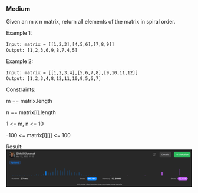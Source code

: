 ### Medium

Given an m x n matrix, return all elements of the matrix in spiral order.

Example 1:
```
Input: matrix = [[1,2,3],[4,5,6],[7,8,9]]
Output: [1,2,3,6,9,8,7,4,5]
```
Example 2:
```
Input: matrix = [[1,2,3,4],[5,6,7,8],[9,10,11,12]]
Output: [1,2,3,4,8,12,11,10,9,5,6,7]
```

Constraints:

m == matrix.length

n == matrix[i].length

1 <= m, n <= 10

-100 <= matrix[i][j] <= 100

Result:
![img.png](img.png)